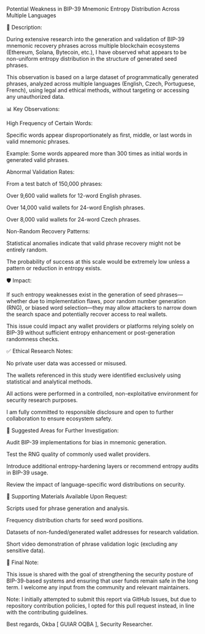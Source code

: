 Potential Weakness in BIP-39 Mnemonic Entropy Distribution Across Multiple Languages

🧩 Description:

During extensive research into the generation and validation of BIP-39 mnemonic recovery phrases across multiple blockchain ecosystems (Ethereum, Solana, Bytecoin, etc.), I have observed what appears to be non-uniform entropy distribution in the structure of generated seed phrases.

This observation is based on a large dataset of programmatically generated phrases, analyzed across multiple languages (English, Czech, Portuguese, French), using legal and ethical methods, without targeting or accessing any unauthorized data.

📊 Key Observations:

High Frequency of Certain Words:

Specific words appear disproportionately as first, middle, or last words in valid mnemonic phrases.

Example: Some words appeared more than 300 times as initial words in generated valid phrases.

Abnormal Validation Rates:

From a test batch of 150,000 phrases:

Over 9,600 valid wallets for 12-word English phrases.

Over 14,000 valid wallets for 24-word English phrases.

Over 8,000 valid wallets for 24-word Czech phrases.

Non-Random Recovery Patterns:

Statistical anomalies indicate that valid phrase recovery might not be entirely random.

The probability of success at this scale would be extremely low unless a pattern or reduction in entropy exists.

🛡 Impact:

If such entropy weaknesses exist in the generation of seed phrases—whether due to implementation flaws, poor random number generation (RNG), or biased word selection—they may allow attackers to narrow down the search space and potentially recover access to real wallets.

This issue could impact any wallet providers or platforms relying solely on BIP-39 without sufficient entropy enhancement or post-generation randomness checks.

✅ Ethical Research Notes:

No private user data was accessed or misused.

The wallets referenced in this study were identified exclusively using statistical and analytical methods.

All actions were performed in a controlled, non-exploitative environment for security research purposes.

I am fully committed to responsible disclosure and open to further collaboration to ensure ecosystem safety.

🧪 Suggested Areas for Further Investigation:

Audit BIP-39 implementations for bias in mnemonic generation.

Test the RNG quality of commonly used wallet providers.

Introduce additional entropy-hardening layers or recommend entropy audits in BIP-39 usage.

Review the impact of language-specific word distributions on security.

📁 Supporting Materials Available Upon Request:

Scripts used for phrase generation and analysis.

Frequency distribution charts for seed word positions.

Datasets of non-funded/generated wallet addresses for research validation.

Short video demonstration of phrase validation logic (excluding any sensitive data).

🙏 Final Note:

This issue is shared with the goal of strengthening the security posture of BIP-39-based systems and ensuring that user funds remain safe in the long term. I welcome any input from the community and relevant maintainers.


Note: I initially attempted to submit this report via GitHub Issues, but due to repository contribution policies, I opted for this pull request instead, in line with the contributing guidelines.





Best regards,
Okba [ GUIAR OQBA ],
Security Researcher.

